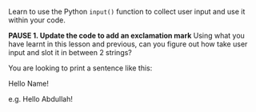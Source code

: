 Learn to use the Python `input()` function to collect user input and use it within your code.

**PAUSE 1. Update the code to add an exclamation mark**
Using what you have learnt in this lesson and previous, can you figure out how take user input and slot it in between 2 strings?

You are looking to print a sentence like this:

Hello Name!

e.g. Hello Abdullah!